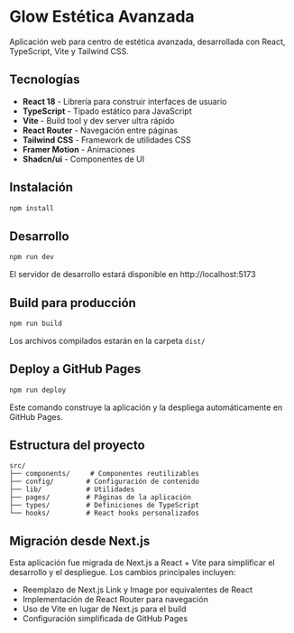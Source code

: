 # Glow Estética Avanzada

Aplicación web para centro de estética avanzada, desarrollada con React, TypeScript, Vite y Tailwind CSS.

## Tecnologías

- **React 18** - Librería para construir interfaces de usuario
- **TypeScript** - Tipado estático para JavaScript
- **Vite** - Build tool y dev server ultra rápido
- **React Router** - Navegación entre páginas
- **Tailwind CSS** - Framework de utilidades CSS
- **Framer Motion** - Animaciones
- **Shadcn/ui** - Componentes de UI

## Instalación

```bash
npm install
```

## Desarrollo

```bash
npm run dev
```

El servidor de desarrollo estará disponible en http://localhost:5173

## Build para producción

```bash
npm run build
```

Los archivos compilados estarán en la carpeta `dist/`

## Deploy a GitHub Pages

```bash
npm run deploy
```

Este comando construye la aplicación y la despliega automáticamente en GitHub Pages.

## Estructura del proyecto

```
src/
├── components/     # Componentes reutilizables
├── config/        # Configuración de contenido
├── lib/           # Utilidades
├── pages/         # Páginas de la aplicación
├── types/         # Definiciones de TypeScript
└── hooks/         # React hooks personalizados
```

## Migración desde Next.js

Esta aplicación fue migrada de Next.js a React + Vite para simplificar el desarrollo y el despliegue. Los cambios principales incluyen:

- Reemplazo de Next.js Link y Image por equivalentes de React
- Implementación de React Router para navegación
- Uso de Vite en lugar de Next.js para el build
- Configuración simplificada de GitHub Pages
